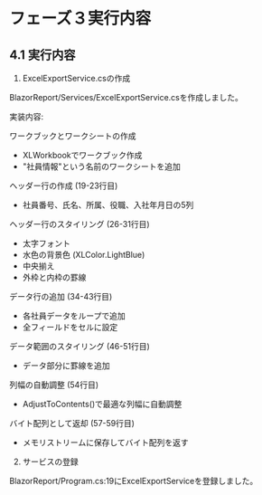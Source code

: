 # フェーズ３実行内容

## 4.1 実行内容

1. ExcelExportService.csの作成

BlazorReport/Services/ExcelExportService.csを作成しました。

実装内容:

ワークブックとワークシートの作成

- XLWorkbookでワークブック作成
- "社員情報"という名前のワークシートを追加

ヘッダー行の作成 (19-23行目)

- 社員番号、氏名、所属、役職、入社年月日の5列

ヘッダー行のスタイリング (26-31行目)

- 太字フォント
- 水色の背景色 (XLColor.LightBlue)
- 中央揃え
- 外枠と内枠の罫線

データ行の追加 (34-43行目)

- 各社員データをループで追加
- 全フィールドをセルに設定

データ範囲のスタイリング (46-51行目)

- データ部分に罫線を追加

列幅の自動調整 (54行目)

- AdjustToContents()で最適な列幅に自動調整

バイト配列として返却 (57-59行目)

- メモリストリームに保存してバイト配列を返す

2. サービスの登録

BlazorReport/Program.cs:19にExcelExportServiceを登録しました。

